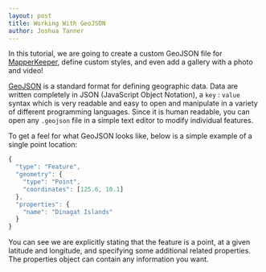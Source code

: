 ```yaml
---
layout: post
title: Working With GeoJSON
author: Joshua Tanner
---
```


In this tutorial, we are going to create a custom GeoJSON file for [MapperKeeper](https://www.mapperkeeper.com), define custom styles, and even add a gallery with a photo and video!

[GeoJSON](http://geojson.org/) is a standard format for defining geographic data.  Data are written completely in JSON (JavaScript Object Notation), a `key` : `value` syntax which is very readable and easy to open and manipulate in a variety of different programming languages.  Since it is human readable, you can open any `.geojson` file in a simple text editor to modify individual features.

To get a feel for what GeoJSON looks like, below is a simple example of a single point location:

```js
{
  "type": "Feature",
  "geometry": {
    "type": "Point",
    "coordinates": [125.6, 10.1]
  },
  "properties": {
    "name": "Dinagat Islands"
  }
}
```

You can see we are explicitly stating that the feature is a point, at a given latitude and longitude, and specifying some additional related properties.  The properties object can contain any information you want.

